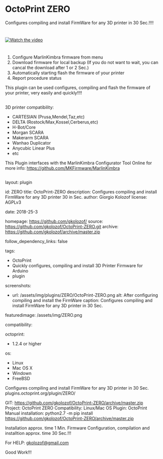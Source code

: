 
# OctoPrint ZERO

Configures compiling and install FirmWare for any 3D printer in 30 Sec.!!!!

#
 [![Watch the video](http://gkolozof.xyz/0/demo2.png)](https://www.youtube.com/watch?v=1zfKRayF3UQ&t=47s)

#
 1) Configure MarlinKimbra firmware from menu
 2) Download firmware for local backup (If you do not want to wait, you can cancal the download after 1 or 2 Sec.)
 3) Automatically starting flash the firmware of your printer
 4) Report procedure status
 
This plugin can be used configures, compiling and flash the firmware of your printer, very easily and quickly!!!!

##
 3D printer compatibility:
  - CARTESIAN (Prusa,Mendel,Taz,etc)
  - DELTA (Rostock/Max,Kossel,Cerberus,etc)
  - H-Bot/Core
  - Morgan SCARA
  - Makerarm SCARA
  - Wanhao Duplicator
  - Anycubic Linear Plus
  - etc

This Plugin interfaces with the MarlinKimbra Configurator Tool Online for more info: https://github.com/MKFirmware/MarlinKimbra

##

layout: plugin

id: ZERO
title: OctoPrint-ZERO
description: Configures compiling and install FirmWare for any 3D printer 30 in Sec.
author: Giorgio Kolozof
license: AGPLv3

date: 2018-25-3

homepage: https://github.com/gkolozof/
source: https://github.com/gkolozof/OctoPrint-ZERO.git
archive: https://github.com/gkolozof/archive/master.zip

follow_dependency_links: false

tags:
- OctoPrint
- Quickly configures, compiling and install 3D Printer Firmware for Arduino
- plugin

screenshots:
- url: /assets/img/plugins/ZERO/OctoPrint-ZERO.png
  alt: After configuring compiling and install the FirmWare
  caption: Configures compiling and install FirmWare for any 3D printer in 30 Sec.

featuredimage: /assets/img/ZERO.png

compatibility:

  octoprint:
  - 1.2.4 or higher

  os:
  - Linux
  - Mac OS X
  - Windown
  - FreeBSD

Configures compiling and install FirmWare for any 3D printer in 30 Sec.
plugins.octoprint.org/plugin/ZERO/

GIT: https://github.com/gkolozof/OctoPrint-ZERO/archive/master.zip
Project: OctoPrint ZERO
Compatibility: Linux/Mac OS
Plugin: OctoPrint
Manual installation: python2.7 -m pip install https://github.com/gkolozof/OctoPrint-ZERO/archive/master.zip


Installation approx. time 1 Min.
Firmware Configuration, compilation and installtion approx. time 30 Sec.!!!

For HELP: gkolozof@gmail.com

Good Work!!!




